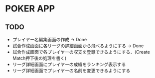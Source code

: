 # POKER APP

## TODO

- プレイヤー名編集画面の作成 → Done
- 試合作成画面に各リーグの詳細画面から飛べるようにする → Done
- 試合作成画面で各プレイヤーの収支を登録できるようにする．(Create Match押下後の処理を書く)
- リーグ詳細画面にプレイヤーの成績をランキング表示する
- リーグ詳細画面でプレイヤーの名前を変更できるようにする
